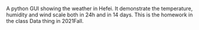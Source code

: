 A python GUI showing the weather in Hefei. It demonstrate the temperature, humidity and wind scale both in 24h and in 14 days.
This is the homework in the class Data thing in 2021Fall.
